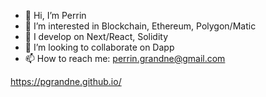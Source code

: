 - 👋 Hi, I’m Perrin
- 👀 I’m interested in Blockchain, Ethereum, Polygon/Matic
- 🌱 I develop on Next/React, Solidity
- 💞️ I’m looking to collaborate on Dapp
- 📫 How to reach me: perrin.grandne@gmail.com

https://pgrandne.github.io/
<!---
pgrandne/pgrandne is a ✨ special ✨ repository because its `README.md` (this file) appears on your GitHub profile.
You can click the Preview link to take a look at your changes.
--->
